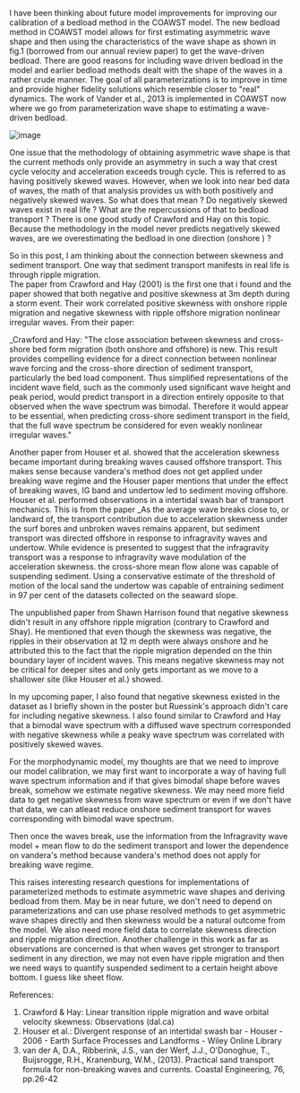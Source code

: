 
I have been thinking about future model improvements for improving our calibration
of a bedload method in the COAWST model. The new bedload method in COAWST model allows for first estimating asymmetric wave shape and then using the characteristics of the wave shape as shown in fig.1 (borrowed from our annual review paper) to get the wave-driven bedload. There are good reasons for including wave driven bedload in the model and earlier bedload methods dealt with the shape of the waves in a rather crude manner. The goal of all parameterizations is to improve in time and provide higher fidelity solutions which resemble closer to "real" dynamics. The work of Vander et al., 2013 is implemented in COAWST now where we go from parameterization wave shape to estimating a wave-driven bedload.

![image](https://user-images.githubusercontent.com/10886837/124130202-83e31880-da4c-11eb-904d-a1af7aebc919.png)


One issue that the methodology of obtaining asymmetric wave shape is that the current methods only provide an asymmetry in such a way that crest cycle velocity and acceleration exceeds trough cycle. This is referred to as having positively skewed waves. However, when we look into near bed data of waves, the math of that analysis provides us with both positively and negatively skewed waves. So what does that mean ? Do negatively skewed waves exist in real life ? What are the repercussions of that to bedload transport ? There is one good study of Crawford and Hay on this topic. Because the methodology in the model never predicts negatively skewed waves, are we overestimating the bedload in one direction (onshore ) ? 

So in this post, I am thinking about the connection between skewness and sediment transport. One way that sediment transport manifests in real life is through ripple migration.  
The paper from Crawford and Hay (2001) is the first one that i found and the paper showed that  both negative and positive skewness at 3m depth during a storm event. Their work correlated positive skewness with onshore ripple migration and negative skewness with ripple offshore migration nonlinear irregular waves. From their paper: 

_Crawford and Hay: "The close association between skewness and cross-shore bed form migration (both onshore and offshore) is new. This
result provides compelling evidence for a direct connection between nonlinear wave forcing and the cross-shore direction
of sediment transport, particularly the bed load component. Thus simplified representations of the incident wave field, such 
as the commonly used significant wave height and peak period, would predict transport in a direction entirely opposite to that observed when the wave spectrum was bimodal. Therefore it would appear to be essential, when predicting cross-shore sediment transport in the field, that the full wave spectrum be considered for even weakly
nonlinear irregular waves."


Another paper from Houser et al. showed that the acceleration skewness became important during breaking waves caused offshore transport.  This makes sense because vandera's method does not get applied under breaking wave regime and the Houser paper mentions that under the effect of breaking waves, IG band and undertow led to sediment moving offshore. Houser et al. performed observations in a intertidal swash bar of transport mechanics. This is from the paper 
_As the average wave breaks close to, or landward of, the transport contribution
due to acceleration skewness under the surf bores and unbroken waves remains apparent, but sediment transport was
directed offshore in response to infragravity waves and undertow. While evidence is presented to suggest that the
infragravity transport was a response to infragravity wave modulation of the acceleration skewness. the
cross-shore mean flow alone was capable of suspending sediment. Using a conservative estimate of the threshold of
motion of the local sand the undertow was capable of entraining sediment in 97 per cent of the datasets
collected on the seaward slope.

The unpublished paper from Shawn Harrison found that negative skewness didn't result in any offshore
ripple migration (contrary to Crawford and Shay). He mentioned that even though the skewness was negative, the ripples in their observation at 12 m depth were always onshore and he attributed this to the fact that the ripple migration depended on the thin boundary layer of incident waves. This means negative skewness may not be critical for deeper sites and only gets important as we move to a shallower site (like Houser et al.) showed. 

In my upcoming paper, I also found that negative skewness existed in the dataset as I briefly shown in the poster but Ruessink's 
approach didn't care for including negative skewness. I also found similar to Crawford and Hay that a bimodal wave spectrum with a 
diffused wave spectrum corresponded with negative skewness while a peaky wave spectrum was correlated with positively skewed waves. 

For the morphodynamic model, my thoughts are that we need to improve our model calibration, we may first want to incorporate a
way of having full wave spectrum information and if that gives bimodal shape before waves break, somehow we estimate negative skewness. We may need more field data to get negative skewness from wave spectrum or even if we don't have that data, we can atleast reduce onshore sediment transport for waves corresponding with bimodal wave spectrum. 

Then once the waves break, use the information from  the Infragravity wave model + mean flow to do the sediment transport and 
lower the dependence on vandera's method because vandera's method does not apply for breaking wave regime.

This raises interesting research questions for implementations of parameterized methods to estimate asymmetric wave shapes and deriving bedload from them. May be in near future, we don't need to depend on parameterizations and can use phase resolved methods to get asymmetric wave shapes directly and then skewness would be a natural outcome from the model. We also need more field data to correlate skewness direction and ripple migration direction. Another challenge in this work as far as observations are concerned is that when waves get stronger to transport sediment in any direction, we may not even have ripple migration and then we need ways to quantify suspended sediment to a certain height above bottom. I guess like sheet flow. 



References:
1. Crawford & Hay: Linear transition ripple migration and wave orbital velocity skewness: Observations (dal.ca)
2. Houser et al.: Divergent response of an intertidal swash bar - Houser - 2006 - Earth Surface Processes and Landforms - Wiley Online Library
3. van der A, D.A., Ribberink, J.S., van der Werf, J.J., O'Donoghue, T., Buijsrogge, R.H., Kranenburg, W.M., (2013). Practical sand transport formula for non-breaking waves and currents. Coastal Engineering, 76, pp.26-42
